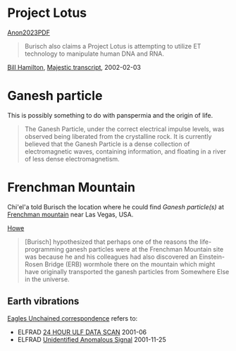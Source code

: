 # Project Lotus

[Anon2023PDF](https://archive.org/details/anon_pdf_from_markdown)
> Burisch also claims a Project Lotus is attempting to utilize ET technology to manipulate human DNA and RNA.

[Bill Hamilton](../people/hamilton_william.md), [Majestic transcript](https://web.archive.org/web/20021102113248/http://www.skywatch-research.org/transcript.htm), 2002-02-03

# Ganesh particle

This is possibly something to do with panspermia and the origin of life.

> The Ganesh Particle, under the correct electrical impulse levels, was observed being liberated from the crystalline rock.  It is currently believed that the Ganesh Particle is a dense collection of electromagnetic waves, containing information, and floating in a river of less dense electromagnetism.

# Frenchman Mountain

Chi'el'a told Burisch the location where he could find *Ganesh particle(s)* at [Frenchman mountain](https://maps.app.goo.gl/Uqd9vDmfUZKXHXHR9) near Las Vegas, USA.

[Howe](https://www.earthfiles.com/2004/06/14/part-2-the-danger-of-time-loops-and-a-wormhole-on-frenchman-mountain-nevada/)
> [Burisch] hypothesized that perhaps one of the reasons the life-programming ganesh particles were at the Frenchman Mountain site was because he and his colleagues had also discovered an Einstein-Rosen Bridge (ERB) wormhole there on the mountain which might have originally transported the ganesh particles from Somewhere Else in the universe.

## Earth vibrations

[Eagles Unchained correspondence](https://web.archive.org/web/20060925004722/http://solder.ath.cx/Burisch/eagles/vol1.html) refers to:
- ELFRAD [24 HOUR ULF DATA SCAN](https://web.archive.org/web/20010606121328/elfrad.com/SDR3.htm) 2001-06
- ELFRAD [Unidentified Anomalous Signal](https://web.archive.org/web/20011223094400/http://www.elfrad.com/uas1.htm) 2001-11-25
